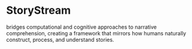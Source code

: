 # StoryStream
bridges computational and cognitive approaches to narrative comprehension, creating a framework that mirrors how humans naturally construct, process, and understand stories.
